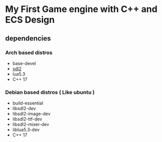 # My First Game engine with C++ and ECS Design

## dependencies
### Arch based distros
- base-devel
- [sdl2](https://archlinux.org/packages/extra/x86_64/sdl2/)
- lua5.3
- C++ 17

### Debian based distros ( Like ubuntu )
- build-essential
- libsdl2-dev
- libsdl2-image-dev
- libsdl2-ttf-dev
- libsdl2-mixer-dev
- liblua5.3-dev
- C++ 17
